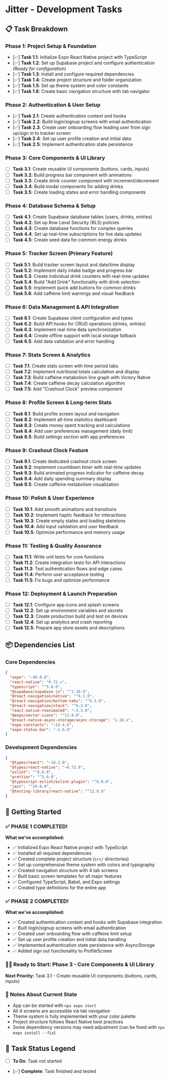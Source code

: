 # Jitter - Development Tasks

## 📋 Task Breakdown

### Phase 1: Project Setup & Foundation
- [✅] **Task 1.1**: Initialize Expo React Native project with TypeScript
- [✅] **Task 1.2**: Set up Supabase project and configure authentication *(Ready for configuration)*
- [✅] **Task 1.3**: Install and configure required dependencies
- [✅] **Task 1.4**: Create project structure and folder organization
- [✅] **Task 1.5**: Set up theme system and color constants
- [✅] **Task 1.6**: Create basic navigation structure with tab navigator

### Phase 2: Authentication & User Setup
- [✅] **Task 2.1**: Create authentication context and hooks
- [✅] **Task 2.2**: Build login/signup screens with email authentication
- [✅] **Task 2.3**: Create user onboarding flow leading user from sign up/sign in to tracker screen
- [✅] **Task 2.4**: Set up user profile creation and initial data
- [✅] **Task 2.5**: Implement authentication state persistence

### Phase 3: Core Components & UI Library
- [ ] **Task 3.1**: Create reusable UI components (buttons, cards, inputs)
- [ ] **Task 3.2**: Build progress bar component with animations
- [ ] **Task 3.3**: Create drink counter component with increment/decrement
- [ ] **Task 3.4**: Build modal components for adding drinks
- [ ] **Task 3.5**: Create loading states and error handling components

### Phase 4: Database Schema & Setup
- [ ] **Task 4.1**: Create Supabase database tables (users, drinks, entries)
- [ ] **Task 4.2**: Set up Row Level Security (RLS) policies
- [ ] **Task 4.3**: Create database functions for complex queries
- [ ] **Task 4.4**: Set up real-time subscriptions for live data updates
- [ ] **Task 4.5**: Create seed data for common energy drinks

### Phase 5: Tracker Screen (Primary Feature)
- [ ] **Task 5.1**: Build tracker screen layout and date/time display
- [ ] **Task 5.2**: Implement daily intake badge and progress bar
- [ ] **Task 5.3**: Create individual drink counters with real-time updates
- [ ] **Task 5.4**: Build "Add Drink" functionality with drink selection
- [ ] **Task 5.5**: Implement quick add buttons for common drinks
- [ ] **Task 5.6**: Add caffeine limit warnings and visual feedback

### Phase 6: Data Management & API Integration
- [ ] **Task 6.1**: Create Supabase client configuration and types
- [ ] **Task 6.2**: Build API hooks for CRUD operations (drinks, entries)
- [ ] **Task 6.3**: Implement real-time data synchronization
- [ ] **Task 6.4**: Create offline support with local storage fallback
- [ ] **Task 6.5**: Add data validation and error handling

### Phase 7: Stats Screen & Analytics
- [ ] **Task 7.1**: Create stats screen with time period tabs
- [ ] **Task 7.2**: Implement nutritional totals calculation and display
- [ ] **Task 7.3**: Build caffeine metabolism line graph with Victory Native
- [ ] **Task 7.4**: Create caffeine decay calculation algorithm
- [ ] **Task 7.5**: Add "Crashout Clock" preview component

### Phase 8: Profile Screen & Long-term Stats
- [ ] **Task 8.1**: Build profile screen layout and navigation
- [ ] **Task 8.2**: Implement all-time statistics dashboard
- [ ] **Task 8.3**: Create money spent tracking and calculations
- [ ] **Task 8.4**: Add user preferences management (daily limit)
- [ ] **Task 8.5**: Build settings section with app preferences

### Phase 9: Crashout Clock Feature
- [ ] **Task 9.1**: Create dedicated crashout clock screen
- [ ] **Task 9.2**: Implement countdown timer with real-time updates
- [ ] **Task 9.3**: Build animated progress indicator for caffeine decay
- [ ] **Task 9.4**: Add daily spending summary display
- [ ] **Task 9.5**: Create caffeine metabolism visualization

### Phase 10: Polish & User Experience
- [ ] **Task 10.1**: Add smooth animations and transitions
- [ ] **Task 10.2**: Implement haptic feedback for interactions
- [ ] **Task 10.3**: Create empty states and loading skeletons
- [ ] **Task 10.4**: Add input validation and user feedback
- [ ] **Task 10.5**: Optimize performance and memory usage

### Phase 11: Testing & Quality Assurance
- [ ] **Task 11.1**: Write unit tests for core functions
- [ ] **Task 11.2**: Create integration tests for API interactions
- [ ] **Task 11.3**: Test authentication flows and edge cases
- [ ] **Task 11.4**: Perform user acceptance testing
- [ ] **Task 11.5**: Fix bugs and optimize performance

### Phase 12: Deployment & Launch Preparation
- [ ] **Task 12.1**: Configure app icons and splash screens
- [ ] **Task 12.2**: Set up environment variables and secrets
- [ ] **Task 12.3**: Create production build and test on devices
- [ ] **Task 12.4**: Set up analytics and crash reporting
- [ ] **Task 12.5**: Prepare app store assets and descriptions

## 📦 Dependencies List

### Core Dependencies
```json
{
  "expo": "~49.0.0",
  "react-native": "0.72.x",
  "typescript": "^5.0.0",
  "@supabase/supabase-js": "^2.38.0",
  "@react-navigation/native": "^6.1.0",
  "@react-navigation/bottom-tabs": "^6.5.0",
  "@react-navigation/stack": "^6.3.0",
  "react-native-reanimated": "~3.3.0",
  "@expo/vector-icons": "^13.0.0",
  "@react-native-async-storage/async-storage": "1.18.x",
  "expo-constants": "~14.4.0",
  "expo-status-bar": "~1.6.0"
}
```

### Development Dependencies
```json
{
  "@types/react": "~18.2.0",
  "@types/react-native": "~0.72.0",
  "eslint": "^8.0.0",
  "prettier": "^3.0.0",
  "@typescript-eslint/eslint-plugin": "^6.0.0",
  "jest": "^29.0.0",
  "@testing-library/react-native": "^12.0.0"
}
```

## 🚀 Getting Started

### ✅ PHASE 1 COMPLETED!
**What we've accomplished:**
- ✅ Initialized Expo React Native project with TypeScript
- ✅ Installed all required dependencies
- ✅ Created complete project structure (`src/` directories)
- ✅ Set up comprehensive theme system with colors and typography
- ✅ Created navigation structure with 4 tab screens
- ✅ Built basic screen templates for all major features
- ✅ Configured TypeScript, Babel, and Expo settings
- ✅ Created type definitions for the entire app

### ✅ PHASE 2 COMPLETED! 
**What we've accomplished:**
- ✅ Created authentication context and hooks with Supabase integration
- ✅ Built login/signup screens with email authentication
- ✅ Created user onboarding flow with caffeine limit setup
- ✅ Set up user profile creation and initial data handling
- ✅ Implemented authentication state persistence with AsyncStorage
- ✅ Added sign out functionality to ProfileScreen

### 🏃‍♂️ Ready to Start: Phase 3 - Core Components & UI Library
**Next Priority:** Task 3.1 - Create reusable UI components (buttons, cards, inputs)

### 📝 Notes About Current State
- App can be started with `npx expo start`
- All 4 screens are accessible via tab navigation
- Theme system is fully implemented with your color palette
- Project structure follows React Native best practices
- Some dependency versions may need adjustment (can be fixed with `npx expo install --fix`)

## 🔄 Task Status Legend
- [ ] **To Do**: Task not started
- [✅] **Complete**: Task finished and tested
